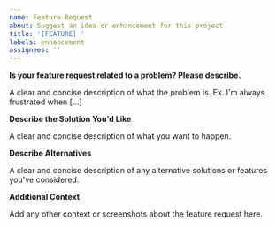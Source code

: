 ```yaml
---
name: Feature Request
about: Suggest an idea or enhancement for this project
title: '[FEATURE] '
labels: enhancement
assignees: ''
---
```


**Is your feature request related to a problem? Please describe.**

A clear and concise description of what the problem is. Ex. I'm always frustrated when [...]

**Describe the Solution You'd Like**

A clear and concise description of what you want to happen.

**Describe Alternatives**

A clear and concise description of any alternative solutions or features you've considered.

**Additional Context**

Add any other context or screenshots about the feature request here.
